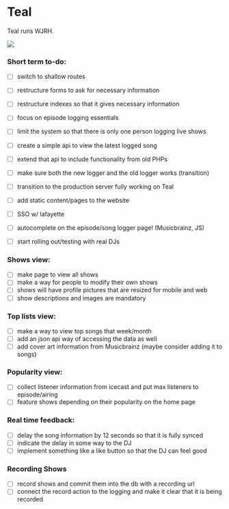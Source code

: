 Teal
====

Teal runs WJRH.

![](http://wjrh.org/teal_sharpie.jpg)

### Short term to-do:
- [ ] switch to shallow routes
- [ ] restructure forms to ask for necessary information
- [ ] restructure indexes so that it gives necessary information
- [ ] focus on episode logging essentials
- [ ] limit the system so that there is only one person logging live shows

- [ ] create a simple api to view the latest logged song
- [ ] extend that api to include functionality from old PHPs
- [ ] make sure both the new logger and the old logger works (transition)
- [ ] transition to the production server fully working on Teal
- [ ] add static content/pages to the website

- [ ] SSO w/ lafayette

- [ ] autocomplete on the episode/song logger page! (Musicbrainz, JS)
- [ ] start rolling out/testing with real DJs

### Shows view:
- [ ] make page to view all shows
- [ ] make a way for people to modify their own shows
- [ ] shows will have profile pictures that are resized for mobile and web
- [ ] show descriptions and images are mandatory

### Top lists view:
- [ ] make a way to view top songs that week/month
- [ ] add an json api way of accessing the data as well
- [ ] add cover art information from Musicbrainz (maybe consider adding it to songs)

### Popularity view:
- [ ] collect listener information from icecast and put max listeners to episode/airing
- [ ] feature shows depending on their popularity on the home page

### Real time feedback:
- [ ] delay the song information by 12 seconds so that it is fully synced
- [ ] indicate the delay in some way to the DJ
- [ ] implement something like a like button so that the DJ can feel good

### Recording Shows
- [ ] record shows and commit them into the db with a recording url
- [ ] connect the record action to the logging and make it clear that it is being recorded
